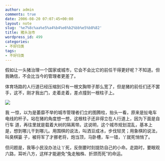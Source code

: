 ```yaml
---
author: admin
comments: true
date: 2006-08-20 07:07:45+00:00
layout: note
slug: '%e7%8c%aa%e5%a4%b4%e6%b2%bb%e5%b8%82'
title: 猪头治市
wordpress_id: 499
categories:
- 不好归类
tags:
- 不好归类
---
```


假如让一头猪治理一个国家或城市，它会不会比它的前任干得更好呢？不知道。但我确信，不会比当今的管理者更差了。

体育场路的人行道已经压缩到只有一根文胸带子那么宽了，但是猪的前任们还不罢手，这不，刚才我出门，走着走着，差点撞到一根柱子上。

![](http://static.flickr.com/91/217561447_97976259bc.jpg?v=0)

我 一惊，以为是萎靡不举的城市管理者们立的图腾柱，抬头一看，原来是扯电车电线的杆子。站在猪的角度想一想，这根柱子还非得立在人行道上，因为下面是自行车 道，再往里就是载着大树的隔离带。这说明，这个城市规划混乱，基本上是，想到哪儿干到哪儿。用围棋的说法，叫洒豆成冰，步伐轻灵；用象棋的说法，叫臭棋篓 子，被将军了才挪老将，炮当顶，马卧槽，车一错，丫就死悄悄了。

但问题是，我等小民没办法让丫死，反倒要时刻提防自己的小命。走路时，要眼观六路，耳听八方，这样才能避免“兔走触株、折颈而死”的命运。
